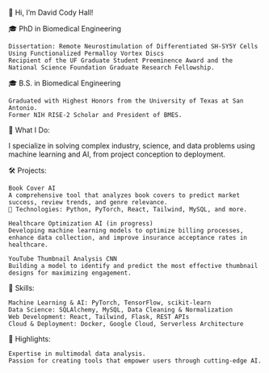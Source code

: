👋 Hi, I’m David Cody Hall!

🎓 PhD in Biomedical Engineering

    Dissertation: Remote Neurostimulation of Differentiated SH-SY5Y Cells Using Functionalized Permalloy Vortex Discs
    Recipient of the UF Graduate Student Preeminence Award and the National Science Foundation Graduate Research Fellowship.

🎓 B.S. in Biomedical Engineering

    Graduated with Highest Honors from the University of Texas at San Antonio.
    Former NIH RISE-2 Scholar and President of BMES.

🔬 What I Do:

I specialize in solving complex industry, science, and data problems using machine learning and AI, from project conception to deployment. 

🛠️ Projects:

    Book Cover AI
    A comprehensive tool that analyzes book covers to predict market success, review trends, and genre relevance.
    🚀 Technologies: Python, PyTorch, React, Tailwind, MySQL, and more.

    Healthcare Optimization AI (in progress)
    Developing machine learning models to optimize billing processes, enhance data collection, and improve insurance acceptance rates in healthcare.

    YouTube Thumbnail Analysis CNN
    Building a model to identify and predict the most effective thumbnail designs for maximizing engagement.

🧠 Skills:

    Machine Learning & AI: PyTorch, TensorFlow, scikit-learn
    Data Science: SQLAlchemy, MySQL, Data Cleaning & Normalization
    Web Development: React, Tailwind, Flask, REST APIs
    Cloud & Deployment: Docker, Google Cloud, Serverless Architecture

🌟 Highlights:

    Expertise in multimodal data analysis.
    Passion for creating tools that empower users through cutting-edge AI.

